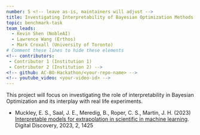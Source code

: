 ```yaml
---
number: 5 <!-- leave as-is, maintainers will adjust -->
title: Investigating Interpretability of Bayesian Optimization Methods
topic: benchmark-task
team_leads: 
  - Kevin Shen (NobleAI)
  - Lawrence Wang (Erthos)
  - Mark Croxall (University of Toronto)
# Comment these lines to hide these elements
<!-- contributors:
 - Contributor 1 (Institution 1)
 - Contributor 2 (Institution 2) -->
<!-- github: AC-BO-Hackathon/<your-repo-name> -->
<!-- youtube_video: <your-video-id> -->
---
```


This project will focus on investigating the role of interpretability in Bayesian Optimization and its interplay with real life experiments.

- Muckley, E. S., Saal, J. E., Meredig, B., Roper, C. S., Martin, J. H. (2023) [Interpretable models for extrapolation in scientific in machine learning](https://pubs.rsc.org/en/content/articlepdf/2023/dd/d3dd00082f). Digital Discovery, 2023, 2, 1425
